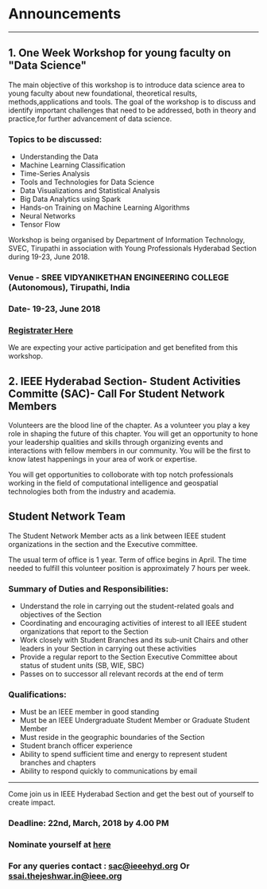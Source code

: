 # Announcements
---
## 1. One Week Workshop for young faculty on "Data Science" 

The main objective of this workshop is to introduce data science area to young faculty about new foundational, theoretical results,
methods,applications and tools. The goal of the workshop is to discuss and identify important challenges that need to be addressed, both
in theory and practice,for further advancement of data science.

### Topics to be discussed:
* Understanding the Data
* Machine Learning Classification
* Time-Series Analysis
* Tools and Technologies for Data Science
* Data Visualizations and Statistical Analysis
* Big Data Analytics using Spark
* Hands-on Training on Machine Learning Algorithms
* Neural Networks
* Tensor Flow

Workshop is being organised by Department of Information Technology, SVEC, Tirupathi in association with Young Professionals Hyderabad
Section during 19-23, June 2018.

### Venue - SREE VIDYANIKETHAN ENGINEERING COLLEGE (Autonomous), Tirupathi, India
### Date- 19-23, June 2018
### [Registrater Here ](https://docs.google.com/forms/d/e/1FAIpQLSfHn-QE-mPWq481sO5R6XP-UNdnwYblY_TvUkyWroug3Ofstg/viewform)

We are expecting your active participation and get benefited from this workshop.


## 2. IEEE Hyderabad Section- Student Activities Committe (SAC)- Call For Student Network Members

Volunteers are the blood line of the chapter. As a volunteer you play a key role in shaping the future of this chapter. 
You will get an opportunity to hone your leadership qualities and skills through organizing events and 
interactions with fellow members in our community. You will be the first to know latest happenings in your area of work or expertise. 

You will get opportunities to colloborate with top notch professionals working in the field of computational intelligence and 
geospatial technologies both from the industry and academia.

## Student Network Team
The Student Network Member acts as a link between IEEE student organizations in the section and the Executive committee.

The usual term of office is 1 year. Term of office begins in April. The time needed to fulfill this volunteer position is approximately 7 hours per week.

### Summary of Duties and Responsibilities:

* Understand the role in carrying out the student-related goals and objectives of the Section
* Coordinating and encouraging activities of interest to all IEEE student organizations that report to the Section
* Work closely with Student Branches and its sub-unit Chairs and other leaders in your Section in carrying out these activities
* Provide a regular report to the Section Executive Committee about status of student units (SB, WIE, SBC)
* Passes on to successor all relevant records at the end of term

### Qualifications:
* Must be an IEEE member in good standing
* Must be an IEEE Undergraduate Student Member or Graduate Student Member
* Must reside in the geographic boundaries of the Section
* Student branch officer experience
* Ability to spend sufficient time and energy to represent student branches and chapters
* Ability to respond quickly to communications by email

---
Come join us in IEEE Hyderabad Section and get the best out of yourself to create impact.

### Deadline: 22nd, March, 2018 by 4.00 PM

### Nominate yourself at [here](https://docs.google.com/forms/d/e/1FAIpQLSc1pvffoGRiuW5BvjcuPUAZ5wF4gkNhrm_-fShIVsco09KMYg/viewform)

### For any queries contact : sac@ieeehyd.org Or ssai.thejeshwar.in@ieee.org


